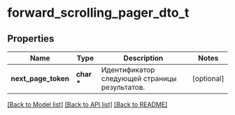# forward_scrolling_pager_dto_t

## Properties
Name | Type | Description | Notes
------------ | ------------- | ------------- | -------------
**next_page_token** | **char \*** | Идентификатор следующей страницы результатов. | [optional] 

[[Back to Model list]](../README.md#documentation-for-models) [[Back to API list]](../README.md#documentation-for-api-endpoints) [[Back to README]](../README.md)


